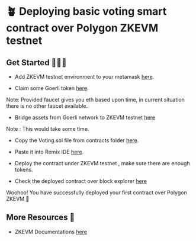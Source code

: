 # 🪴 Deploying basic voting smart contract over Polygon ZKEVM testnet


## Get Started 🏃🏻‍♂️

- Add ZKEVM testnet environment to your metamask [here](https://chainlist.org/chain/1442).

- Claim some Goerli token [here](https://goerli-faucet.pk910.de/).   


Note: Provided faucet gives you eth based upon time, in current situation there is no other faucet available.

- Bridge assets from Goerli network to ZKEVM testnet [here](https://wallet.polygon.technology/zkEVM-Bridge/bridge)

Note : This would take some time.

- Copy the Voting.sol file from contracts folder [here]().

- Paste it into Remix IDE [here](https://remix.ethereum.org/).

- Deploy the contract under ZKEVM testnet , make sure there are enough tokens.

- Check the deployed contract over block explorer [here](https://testnet-zkevm.polygonscan.com/)

Woohoo! You have successfully deployed your first contract over Polygon ZKEVM 🥳

## More Resources 🧵

- ZKEVM Documentations [here](https://zkevm.polygon.technology/docs/introduction/)


